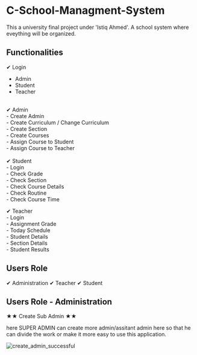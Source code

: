 # C-School-Managment-System
This a university final project under 'Istiq Ahmed'. A school system where eveything will be organized.

## Functionalities 
  
✔ Login <br/>
  - Admin <br/>
  - Student <br/>
  - Teacher <br/>
  <br/>
  ✔ Admin <br/>
  - Create Admin <br/>
  - Create Curriculum / Change Curriculum <br/>
  - Create Section <br/>
  - Create Courses <br/>
  - Assign Course to Student <br/>
  - Assign Course to Teacher <br/>
  
  <br/>
  ✔ Student <br/>
    - Login <br/>
    - Check Grade <br/>
    - Check Section <br/>
    - Check Course Details <br/>
    - Check Routine <br/>
    - Check Course Time <br/>
  
  ✔ Teacher <br/>
    - Login <br/>
    - Assignment Grade <br/>
    - Today Schedule <br/>
    - Student Details <br/>
    - Section Details <br/>
    - Student Results <br/>
  


## Users Role

✔ Administration 
✔ Teacher
✔ Student

## Users Role - Administration

  ★★ Create Sub Admin  ★★
  
  here SUPER ADMIN can create more admin/assitant admin here so that he can divide the work or make it more easy
  to use this application.
  
  ![create_admin_successful](https://cloud.githubusercontent.com/assets/13005159/17632177/d096a4b8-60e8-11e6-9a6e-bb7fdf97b670.png)
  
  
